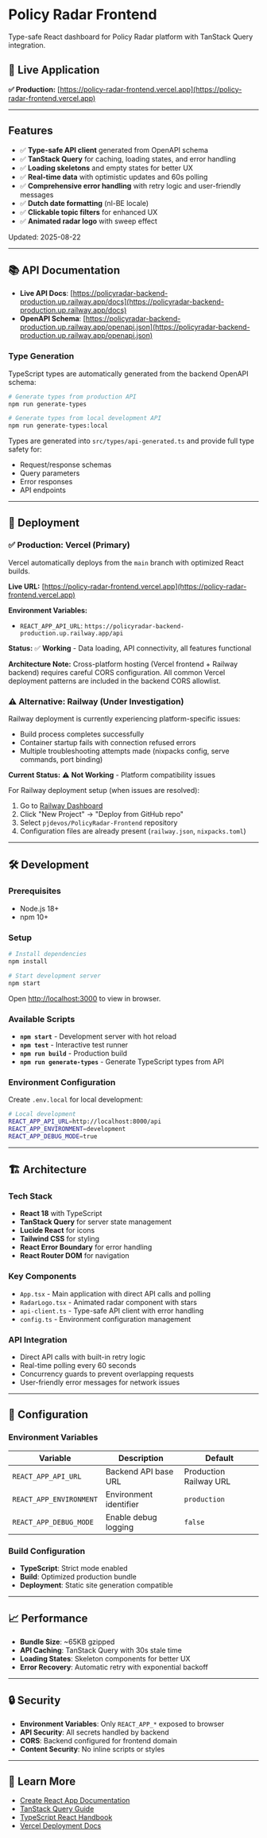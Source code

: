 # Policy Radar Frontend

Type-safe React dashboard for Policy Radar platform with TanStack Query integration.

## 🚀 **Live Application**

**✅ Production:** [https://policy-radar-frontend.vercel.app](https://policy-radar-frontend.vercel.app)

---

## **Features**
- ✅ **Type-safe API client** generated from OpenAPI schema
- ✅ **TanStack Query** for caching, loading states, and error handling  
- ✅ **Loading skeletons** and empty states for better UX
- ✅ **Real-time data** with optimistic updates and 60s polling
- ✅ **Comprehensive error handling** with retry logic and user-friendly messages
- ✅ **Dutch date formatting** (nl-BE locale)
- ✅ **Clickable topic filters** for enhanced UX
- ✅ **Animated radar logo** with sweep effect

Updated: 2025-08-22

---

## 📚 API Documentation

- **Live API Docs**: [https://policyradar-backend-production.up.railway.app/docs](https://policyradar-backend-production.up.railway.app/docs)
- **OpenAPI Schema**: [https://policyradar-backend-production.up.railway.app/openapi.json](https://policyradar-backend-production.up.railway.app/openapi.json)

### Type Generation

TypeScript types are automatically generated from the backend OpenAPI schema:

```bash
# Generate types from production API
npm run generate-types

# Generate types from local development API  
npm run generate-types:local
```

Types are generated into `src/types/api-generated.ts` and provide full type safety for:
- Request/response schemas
- Query parameters  
- Error responses
- API endpoints

---

## 🚀 Deployment

### ✅ Production: Vercel (Primary)

Vercel automatically deploys from the `main` branch with optimized React builds.

**Live URL:** [https://policy-radar-frontend.vercel.app](https://policy-radar-frontend.vercel.app)

**Environment Variables:**
- `REACT_APP_API_URL`: `https://policyradar-backend-production.up.railway.app/api`

**Status:** ✅ **Working** - Data loading, API connectivity, all features functional

**Architecture Note:** Cross-platform hosting (Vercel frontend + Railway backend) requires careful CORS configuration. All common Vercel deployment patterns are included in the backend CORS allowlist.

### ⚠️ Alternative: Railway (Under Investigation)

Railway deployment is currently experiencing platform-specific issues:
- Build process completes successfully
- Container startup fails with connection refused errors
- Multiple troubleshooting attempts made (nixpacks config, serve commands, port binding)

**Current Status:** ⚠️ **Not Working** - Platform compatibility issues

For Railway deployment setup (when issues are resolved):
1. Go to [Railway Dashboard](https://railway.app/dashboard)
2. Click "New Project" → "Deploy from GitHub repo"  
3. Select `pjdevos/PolicyRadar-Frontend` repository
4. Configuration files are already present (`railway.json`, `nixpacks.toml`)

---

## 🛠️ Development

### Prerequisites
- Node.js 18+ 
- npm 10+

### Setup

```bash
# Install dependencies
npm install

# Start development server
npm start
```

Open [http://localhost:3000](http://localhost:3000) to view in browser.

### Available Scripts

- **`npm start`** - Development server with hot reload
- **`npm test`** - Interactive test runner
- **`npm run build`** - Production build 
- **`npm run generate-types`** - Generate TypeScript types from API

### Environment Configuration

Create `.env.local` for local development:

```bash
# Local development
REACT_APP_API_URL=http://localhost:8000/api
REACT_APP_ENVIRONMENT=development
REACT_APP_DEBUG_MODE=true
```

---

## 🏗️ Architecture

### Tech Stack
- **React 18** with TypeScript
- **TanStack Query** for server state management
- **Lucide React** for icons
- **Tailwind CSS** for styling
- **React Error Boundary** for error handling
- **React Router DOM** for navigation

### Key Components
- `App.tsx` - Main application with direct API calls and polling
- `RadarLogo.tsx` - Animated radar component with stars
- `api-client.ts` - Type-safe API client with error handling
- `config.ts` - Environment configuration management

### API Integration
- Direct API calls with built-in retry logic
- Real-time polling every 60 seconds
- Concurrency guards to prevent overlapping requests
- User-friendly error messages for network issues

---

## 🔧 Configuration

### Environment Variables

| Variable | Description | Default |
|----------|-------------|---------|
| `REACT_APP_API_URL` | Backend API base URL | Production Railway URL |
| `REACT_APP_ENVIRONMENT` | Environment identifier | `production` |
| `REACT_APP_DEBUG_MODE` | Enable debug logging | `false` |

### Build Configuration

- **TypeScript**: Strict mode enabled
- **Build**: Optimized production bundle
- **Deployment**: Static site generation compatible

---

## 📈 Performance

- **Bundle Size**: ~65KB gzipped
- **API Caching**: TanStack Query with 30s stale time
- **Loading States**: Skeleton components for better UX
- **Error Recovery**: Automatic retry with exponential backoff

---

## 🔒 Security

- **Environment Variables**: Only `REACT_APP_*` exposed to browser
- **API Security**: All secrets handled by backend
- **CORS**: Backend configured for frontend domain
- **Content Security**: No inline scripts or styles

---

## 📝 Learn More

- [Create React App Documentation](https://facebook.github.io/create-react-app/docs/getting-started)
- [TanStack Query Guide](https://tanstack.com/query/latest)
- [TypeScript React Handbook](https://www.typescriptlang.org/docs/handbook/react.html)
- [Vercel Deployment Docs](https://vercel.com/docs/concepts/deployments/overview)
